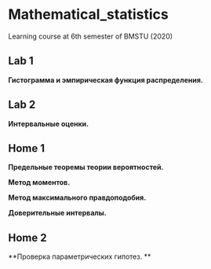 # Mathematical_statistics
Learning course at 6th semester of BMSTU (2020)

## Lab 1

**Гистограмма и эмпирическая функция распределения.**

## Lab 2

**Интервальные оценки.**

## Home 1

**Предельные теоремы теории вероятностей.**

**Метод моментов.**

**Метод максимального правдоподобия.**

**Доверительные интервалы.**

## Home 2

**Проверка параметрических гипотез. **
